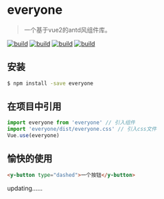 # everyone

> 一个基于vue2的antd风组件库。

[![build](https://img.shields.io/wercker/ci/wercker/docs.svg?style=flat-square)](https://www.npmjs.com/package/everyone)
[![build](https://img.shields.io/badge/npm-v1.1.9-blue.svg?style=flat-square)](https://www.npmjs.com/package/everyone)
[![build](https://img.shields.io/badge/Vue-2.0-blue.svg?style=flat-square)](https://www.npmjs.com/package/everyone)
[![build](https://img.shields.io/npm/l/express.svg?style=flat-square)](https://www.npmjs.com/package/everyone)

## 安装

```bash
$ npm install -save everyone
```

## 在项目中引用

```js
import everyone from 'everyone'	// 引入组件
import 'everyone/dist/everyone.css'	// 引入css文件
Vue.use(everyone)
```

## 愉快的使用

```html
<y-button type="dashed">一个按钮</y-button>
```

updating......
